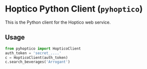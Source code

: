 # Hoptico Python Client (`pyhoptico`)

This is the Python client for the Hoptico web service.

## Usage

```py
from pyhoptico import HopticoClient
auth_token = 'secret_....'
c = HopticoClient(auth_token)
c.search_beverages('Arrogant')
```